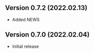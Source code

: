 Version 0.7.2 (2022.02.13)
--------------------------

* Added NEWS


Version 0.7.0 (2022.02.04)
--------------------------

* Initial release